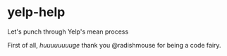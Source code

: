 # yelp-help
Let's punch through Yelp's mean process

First of all, *huuuuuuuuge* thank you @radishmouse for being a code fairy.

